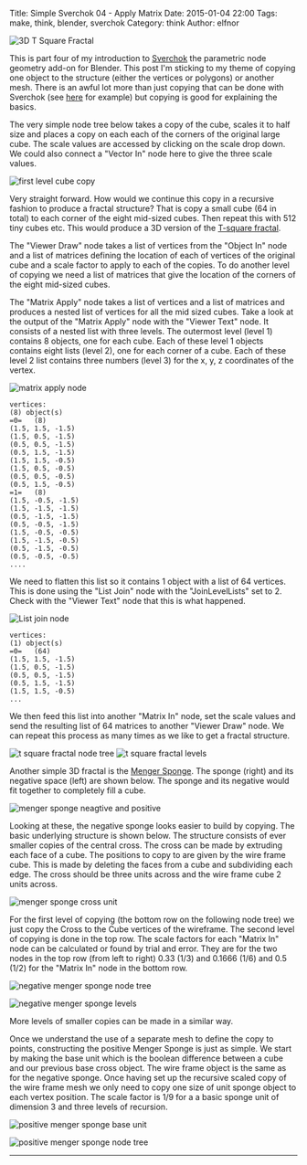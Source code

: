 Title: Simple Sverchok 04 - Apply Matrix
Date: 2015-01-04 22:00
Tags: make, think, blender, sverchok
Category: think
Author: elfnor

![3D T Square Fractal](/images/copy_cubes_wireframe_25a.png)

This is part four of my introduction to [Sverchok](http://nikitron.cc.ua/sverchok_en.html) the parametric node geometry add-on for Blender. This post I'm sticking to my theme of copying one object to the structure (either the vertices or polygons) or another mesh. There is an awful lot more than just copying that can be done with Sverchok (see [here](http://blendersushi.blogspot.co.nz/) for example) but copying is good for explaining the basics.

The very simple node tree below takes a copy of the cube, scales it to half size and places a copy on each each of the corners of the original large cube. The scale values are accessed by clicking on the scale drop down. We could also connect a "Vector In" node here to give the three scale values.

![first level cube copy](/images/copy_cube_post_01.blend.png)

Very straight forward. How would we continue this copy in a recursive fashion to produce a fractal structure? That is copy a small cube (64 in total) to each corner of the eight mid-sized cubes. Then repeat this with 512 tiny cubes etc.  This would produce  a 3D  version of the [T-square fractal](http://en.wikipedia.org/wiki/T-square_%28fractal%29). 

The "Viewer Draw" node takes a list of vertices from the "Object In" node and a list of matrices defining the location of each of vertices of the original cube and a scale factor to apply to each of the copies.  To do another level of copying we need a list of matrices that give the location of the corners of the eight mid-sized cubes. 


The "Matrix Apply" node takes a list of vertices and a list of matrices and produces a nested list of vertices for all the mid sized cubes. Take a look at the output of the "Matrix Apply" node with the "Viewer Text" node. It consists of a nested list with three levels. The outermost level (level 1) contains 8 objects, one for each cube. Each of these level 1 objects contains eight lists (level 2), one for each corner of a cube. Each of these level 2 list contains three numbers (level 3) for the x, y, z coordinates of the vertex. 

![matrix apply node](/images/copy_cube_post_02.blend.png)

```
vertices: 
(8) object(s)
=0=   (8)
(1.5, 1.5, -1.5)
(1.5, 0.5, -1.5)
(0.5, 0.5, -1.5)
(0.5, 1.5, -1.5)
(1.5, 1.5, -0.5)
(1.5, 0.5, -0.5)
(0.5, 0.5, -0.5)
(0.5, 1.5, -0.5)
=1=   (8)
(1.5, -0.5, -1.5)
(1.5, -1.5, -1.5)
(0.5, -1.5, -1.5)
(0.5, -0.5, -1.5)
(1.5, -0.5, -0.5)
(1.5, -1.5, -0.5)
(0.5, -1.5, -0.5)
(0.5, -0.5, -0.5)
....
```
We need to flatten this list so it contains 1 object with a  list of 64 vertices. This is done using the "List Join" node with the "JoinLevelLists" set to 2. Check with the "Viewer Text" node that this is what happened.

![List join node](/images/copy_cube_post_03.blend.png)

```
vertices: 
(1) object(s)
=0=   (64)
(1.5, 1.5, -1.5)
(1.5, 0.5, -1.5)
(0.5, 0.5, -1.5)
(0.5, 1.5, -1.5)
(1.5, 1.5, -0.5)
...
``` 
We then feed this list into another "Matrix In" node, set the scale values and send the resulting list of 64 matrices to another "Viewer Draw" node. We can repeat this process as many times as we like to get a fractal structure.

![t square fractal node tree](/images/copy_cube_post_04.blend.png)
![t square fractal levels](/images/copy_cube_post_05.blend.png)

Another simple 3D fractal is the [Menger Sponge](http://en.wikipedia.org/wiki/Menger_sponge). The sponge (right) and its negative space (left) are shown below. The sponge and its negative would fit together to completely fill a cube. 

![menger sponge neagtive and positive](images/menger_sponge_06.png)

Looking at these, the negative sponge looks easier to build by copying. The basic underlying structure is shown below. The structure consists of ever smaller copies of the central cross. The cross can be made by extruding each face of a cube. The positions to copy to are given by the wire frame cube. This is made by deleting the faces from a cube and subdividing each edge. The cross should be three units across and the wire frame cube 2 units across.

![menger sponge cross unit](images/copy_cube_post_08.blend.png)

For the first level of copying (the bottom row on the following node tree) we just copy the Cross to the Cube vertices of the wireframe. The second level of copying is done in the top row. The scale factors for each "Matrix In" node can be calculated or found by trial and error. They are for the two nodes in the top row (from left to right) 0.33 (1/3) and 0.1666 (1/6) and 0.5 (1/2) for the "Matrix In" node in the bottom row.

![negative menger sponge node tree](images/copy_cube_post_11.blend.png)

![negative menger sponge levels](images/copy_cube_post_09.blend.png)

More levels of smaller copies can be made in a similar way.

Once we understand the use of a separate mesh to define the copy to points, constructing  the positive Menger Sponge is just as simple. We start by making the base unit which is the boolean difference between a cube and our previous base cross object. The wire frame object is the same as for the negative sponge. Once having set up the recursive scaled copy of the wire frame mesh we only need to copy one size of unit sponge object to each vertex position. The scale factor is 1/9  for a a basic sponge unit of dimension 3 and three levels of recursion.

![positive menger sponge base unit](images/copy_cube_post_13.blend.png)

![positive menger sponge node tree](images/copy_cube_post_12.blend.png)

----------------------







